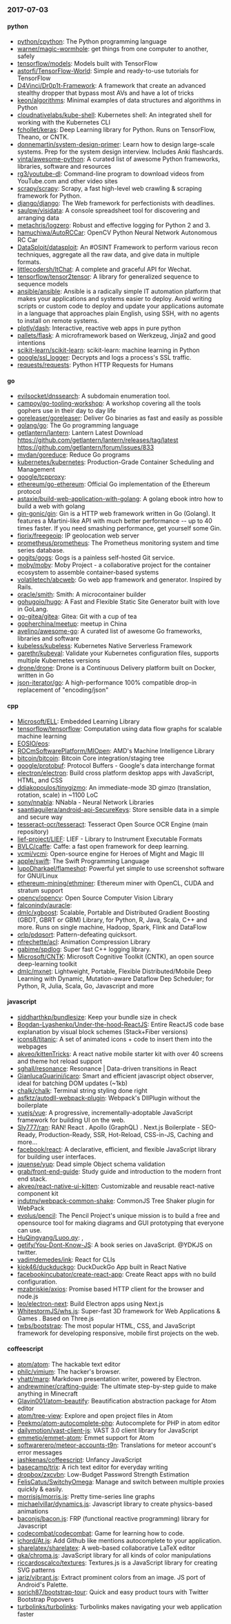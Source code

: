 ### 2017-07-03

#### python
* [python/cpython](https://github.com/python/cpython): The Python programming language
* [warner/magic-wormhole](https://github.com/warner/magic-wormhole): get things from one computer to another, safely
* [tensorflow/models](https://github.com/tensorflow/models): Models built with TensorFlow
* [astorfi/TensorFlow-World](https://github.com/astorfi/TensorFlow-World):  Simple and ready-to-use tutorials for TensorFlow
* [D4Vinci/Dr0p1t-Framework](https://github.com/D4Vinci/Dr0p1t-Framework): A framework that create an advanced stealthy dropper that bypass most AVs and have a lot of tricks
* [keon/algorithms](https://github.com/keon/algorithms): Minimal examples of data structures and algorithms in Python
* [cloudnativelabs/kube-shell](https://github.com/cloudnativelabs/kube-shell): Kubernetes shell: An integrated shell for working with the Kubernetes CLI
* [fchollet/keras](https://github.com/fchollet/keras): Deep Learning library for Python. Runs on TensorFlow, Theano, or CNTK.
* [donnemartin/system-design-primer](https://github.com/donnemartin/system-design-primer): Learn how to design large-scale systems. Prep for the system design interview. Includes Anki flashcards.
* [vinta/awesome-python](https://github.com/vinta/awesome-python): A curated list of awesome Python frameworks, libraries, software and resources
* [rg3/youtube-dl](https://github.com/rg3/youtube-dl): Command-line program to download videos from YouTube.com and other video sites
* [scrapy/scrapy](https://github.com/scrapy/scrapy): Scrapy, a fast high-level web crawling & scraping framework for Python.
* [django/django](https://github.com/django/django): The Web framework for perfectionists with deadlines.
* [saulpw/visidata](https://github.com/saulpw/visidata): A console spreadsheet tool for discovering and arranging data
* [metachris/logzero](https://github.com/metachris/logzero): Robust and effective logging for Python 2 and 3.
* [hamuchiwa/AutoRCCar](https://github.com/hamuchiwa/AutoRCCar): OpenCV Python Neural Network Autonomous RC Car
* [DataSploit/datasploit](https://github.com/DataSploit/datasploit): An #OSINT Framework to perform various recon techniques, aggregate all the raw data, and give data in multiple formats.
* [littlecodersh/ItChat](https://github.com/littlecodersh/ItChat): A complete and graceful API for Wechat. 
* [tensorflow/tensor2tensor](https://github.com/tensorflow/tensor2tensor): A library for generalized sequence to sequence models
* [ansible/ansible](https://github.com/ansible/ansible): Ansible is a radically simple IT automation platform that makes your applications and systems easier to deploy. Avoid writing scripts or custom code to deploy and update your applications automate in a language that approaches plain English, using SSH, with no agents to install on remote systems.
* [plotly/dash](https://github.com/plotly/dash): Interactive, reactive web apps in pure python 
* [pallets/flask](https://github.com/pallets/flask): A microframework based on Werkzeug, Jinja2 and good intentions
* [scikit-learn/scikit-learn](https://github.com/scikit-learn/scikit-learn): scikit-learn: machine learning in Python
* [google/ssl_logger](https://github.com/google/ssl_logger): Decrypts and logs a process's SSL traffic.
* [requests/requests](https://github.com/requests/requests): Python HTTP Requests for Humans 

#### go
* [evilsocket/dnssearch](https://github.com/evilsocket/dnssearch): A subdomain enumeration tool.
* [campoy/go-tooling-workshop](https://github.com/campoy/go-tooling-workshop): A workshop covering all the tools gophers use in their day to day life
* [goreleaser/goreleaser](https://github.com/goreleaser/goreleaser): Deliver Go binaries as fast and easily as possible
* [golang/go](https://github.com/golang/go): The Go programming language
* [getlantern/lantern](https://github.com/getlantern/lantern): Lantern Latest Download https://github.com/getlantern/lantern/releases/tag/latest  https://github.com/getlantern/forum/issues/833 
* [mvdan/goreduce](https://github.com/mvdan/goreduce): Reduce Go programs
* [kubernetes/kubernetes](https://github.com/kubernetes/kubernetes): Production-Grade Container Scheduling and Management
* [google/tcpproxy](https://github.com/google/tcpproxy): 
* [ethereum/go-ethereum](https://github.com/ethereum/go-ethereum): Official Go implementation of the Ethereum protocol
* [astaxie/build-web-application-with-golang](https://github.com/astaxie/build-web-application-with-golang): A golang ebook intro how to build a web with golang
* [gin-gonic/gin](https://github.com/gin-gonic/gin): Gin is a HTTP web framework written in Go (Golang). It features a Martini-like API with much better performance -- up to 40 times faster. If you need smashing performance, get yourself some Gin.
* [fiorix/freegeoip](https://github.com/fiorix/freegeoip): IP geolocation web server
* [prometheus/prometheus](https://github.com/prometheus/prometheus): The Prometheus monitoring system and time series database.
* [gogits/gogs](https://github.com/gogits/gogs): Gogs is a painless self-hosted Git service.
* [moby/moby](https://github.com/moby/moby): Moby Project - a collaborative project for the container ecosystem to assemble container-based systems
* [volatiletech/abcweb](https://github.com/volatiletech/abcweb): Go web app framework and generator. Inspired by Rails.
* [oracle/smith](https://github.com/oracle/smith): Smith: A microcontainer builder
* [gohugoio/hugo](https://github.com/gohugoio/hugo): A Fast and Flexible Static Site Generator built with love in GoLang.
* [go-gitea/gitea](https://github.com/go-gitea/gitea): Gitea: Git with a cup of tea
* [gopherchina/meetup](https://github.com/gopherchina/meetup): meetup in China
* [avelino/awesome-go](https://github.com/avelino/awesome-go): A curated list of awesome Go frameworks, libraries and software
* [kubeless/kubeless](https://github.com/kubeless/kubeless): Kubernetes Native Serverless Framework
* [garethr/kubeval](https://github.com/garethr/kubeval): Validate your Kubernetes configuration files, supports multiple Kubernetes versions
* [drone/drone](https://github.com/drone/drone): Drone is a Continuous Delivery platform built on Docker, written in Go
* [json-iterator/go](https://github.com/json-iterator/go): A high-performance 100% compatible drop-in replacement of "encoding/json"

#### cpp
* [Microsoft/ELL](https://github.com/Microsoft/ELL): Embedded Learning Library
* [tensorflow/tensorflow](https://github.com/tensorflow/tensorflow): Computation using data flow graphs for scalable machine learning
* [EOSIO/eos](https://github.com/EOSIO/eos): 
* [ROCmSoftwarePlatform/MIOpen](https://github.com/ROCmSoftwarePlatform/MIOpen): AMD's Machine Intelligence Library
* [bitcoin/bitcoin](https://github.com/bitcoin/bitcoin): Bitcoin Core integration/staging tree
* [google/protobuf](https://github.com/google/protobuf): Protocol Buffers - Google's data interchange format
* [electron/electron](https://github.com/electron/electron): Build cross platform desktop apps with JavaScript, HTML, and CSS
* [ddiakopoulos/tinygizmo](https://github.com/ddiakopoulos/tinygizmo): An immediate-mode 3D gimzo (translation, rotation, scale) in ~1100 LoC
* [sony/nnabla](https://github.com/sony/nnabla): NNabla - Neural Network Libraries
* [saantiaguilera/android-api-SecureKeys](https://github.com/saantiaguilera/android-api-SecureKeys): Store sensible data in a simple and secure way
* [tesseract-ocr/tesseract](https://github.com/tesseract-ocr/tesseract): Tesseract Open Source OCR Engine (main repository)
* [lief-project/LIEF](https://github.com/lief-project/LIEF): LIEF - Library to Instrument Executable Formats
* [BVLC/caffe](https://github.com/BVLC/caffe): Caffe: a fast open framework for deep learning.
* [vcmi/vcmi](https://github.com/vcmi/vcmi): Open-source engine for Heroes of Might and Magic III
* [apple/swift](https://github.com/apple/swift): The Swift Programming Language
* [lupoDharkael/flameshot](https://github.com/lupoDharkael/flameshot): Powerful yet simple to use screenshot software for GNU/Linux
* [ethereum-mining/ethminer](https://github.com/ethereum-mining/ethminer): Ethereum miner with OpenCL, CUDA and stratum support
* [opencv/opencv](https://github.com/opencv/opencv): Open Source Computer Vision Library
* [falconindy/auracle](https://github.com/falconindy/auracle): 
* [dmlc/xgboost](https://github.com/dmlc/xgboost): Scalable, Portable and Distributed Gradient Boosting (GBDT, GBRT or GBM) Library, for Python, R, Java, Scala, C++ and more. Runs on single machine, Hadoop, Spark, Flink and DataFlow
* [orlp/pdqsort](https://github.com/orlp/pdqsort): Pattern-defeating quicksort.
* [nfrechette/acl](https://github.com/nfrechette/acl): Animation Compression Library
* [gabime/spdlog](https://github.com/gabime/spdlog): Super fast C++ logging library.
* [Microsoft/CNTK](https://github.com/Microsoft/CNTK): Microsoft Cognitive Toolkit (CNTK), an open source deep-learning toolkit
* [dmlc/mxnet](https://github.com/dmlc/mxnet): Lightweight, Portable, Flexible Distributed/Mobile Deep Learning with Dynamic, Mutation-aware Dataflow Dep Scheduler; for Python, R, Julia, Scala, Go, Javascript and more

#### javascript
* [siddharthkp/bundlesize](https://github.com/siddharthkp/bundlesize): Keep your bundle size in check
* [Bogdan-Lyashenko/Under-the-hood-ReactJS](https://github.com/Bogdan-Lyashenko/Under-the-hood-ReactJS): Entire ReactJS code base explanation by visual block schemes (Stack+Fiber versions)
* [icons8/titanic](https://github.com/icons8/titanic): A set of animated icons + code to insert them into the webpages
* [akveo/kittenTricks](https://github.com/akveo/kittenTricks):  A react native mobile starter kit with over 40 screens and theme hot reload support
* [sghall/resonance](https://github.com/sghall/resonance): Resonance | Data-driven transitions in React
* [GianlucaGuarini/icaro](https://github.com/GianlucaGuarini/icaro): Smart and efficient javascript object observer, ideal for batching DOM updates (~1kb)
* [chalk/chalk](https://github.com/chalk/chalk):  Terminal string styling done right
* [asfktz/autodll-webpack-plugin](https://github.com/asfktz/autodll-webpack-plugin): Webpack's DllPlugin without the boilerplate
* [vuejs/vue](https://github.com/vuejs/vue): A progressive, incrementally-adoptable JavaScript framework for building UI on the web.
* [Sly777/ran](https://github.com/Sly777/ran):  RAN! React . Apollo (GraphQL) . Next.js Boilerplate  - SEO-Ready, Production-Ready, SSR, Hot-Reload, CSS-in-JS, Caching and more...
* [facebook/react](https://github.com/facebook/react): A declarative, efficient, and flexible JavaScript library for building user interfaces.
* [jquense/yup](https://github.com/jquense/yup): Dead simple Object schema validation
* [grab/front-end-guide](https://github.com/grab/front-end-guide):  Study guide and introduction to the modern front end stack.
* [akveo/react-native-ui-kitten](https://github.com/akveo/react-native-ui-kitten):  Customizable and reusable react-native component kit
* [indutny/webpack-common-shake](https://github.com/indutny/webpack-common-shake): CommonJS Tree Shaker plugin for WebPack
* [evolus/pencil](https://github.com/evolus/pencil): The Pencil Project's unique mission is to build a free and opensource tool for making diagrams and GUI prototyping that everyone can use.
* [HuQingyang/Luoo.qy](https://github.com/HuQingyang/Luoo.qy):  ,  
* [getify/You-Dont-Know-JS](https://github.com/getify/You-Dont-Know-JS): A book series on JavaScript. @YDKJS on twitter.
* [vadimdemedes/ink](https://github.com/vadimdemedes/ink): React for CLIs
* [kiok46/duckduckgo](https://github.com/kiok46/duckduckgo): DuckDuckGo App built in React Native
* [facebookincubator/create-react-app](https://github.com/facebookincubator/create-react-app): Create React apps with no build configuration.
* [mzabriskie/axios](https://github.com/mzabriskie/axios): Promise based HTTP client for the browser and node.js
* [leo/electron-next](https://github.com/leo/electron-next): Build Electron apps using Next.js
* [WhitestormJS/whs.js](https://github.com/WhitestormJS/whs.js):   Super-fast 3D framework for Web Applications  & Games . Based on Three.js
* [twbs/bootstrap](https://github.com/twbs/bootstrap): The most popular HTML, CSS, and JavaScript framework for developing responsive, mobile first projects on the web.

#### coffeescript
* [atom/atom](https://github.com/atom/atom): The hackable text editor
* [philc/vimium](https://github.com/philc/vimium): The hacker's browser.
* [yhatt/marp](https://github.com/yhatt/marp): Markdown presentation writer, powered by Electron.
* [andrewminer/crafting-guide](https://github.com/andrewminer/crafting-guide): The ultimate step-by-step guide to make anything in Minecraft
* [Glavin001/atom-beautify](https://github.com/Glavin001/atom-beautify):  Beautification abstraction package for Atom editor
* [atom/tree-view](https://github.com/atom/tree-view): Explore and open project files in Atom
* [Peekmo/atom-autocomplete-php](https://github.com/Peekmo/atom-autocomplete-php): Autocomplete for PHP in atom editor
* [dailymotion/vast-client-js](https://github.com/dailymotion/vast-client-js): VAST 3.0 client library for JavaScript
* [emmetio/emmet-atom](https://github.com/emmetio/emmet-atom): Emmet support for Atom
* [softwarerero/meteor-accounts-t9n](https://github.com/softwarerero/meteor-accounts-t9n): Translations for meteor account's error messages
* [jashkenas/coffeescript](https://github.com/jashkenas/coffeescript): Unfancy JavaScript
* [basecamp/trix](https://github.com/basecamp/trix): A rich text editor for everyday writing
* [dropbox/zxcvbn](https://github.com/dropbox/zxcvbn): Low-Budget Password Strength Estimation
* [FelisCatus/SwitchyOmega](https://github.com/FelisCatus/SwitchyOmega): Manage and switch between multiple proxies quickly & easily.
* [morrisjs/morris.js](https://github.com/morrisjs/morris.js): Pretty time-series line graphs
* [michaelvillar/dynamics.js](https://github.com/michaelvillar/dynamics.js): Javascript library to create physics-based animations
* [baconjs/bacon.js](https://github.com/baconjs/bacon.js): FRP (functional reactive programming) library for Javascript
* [codecombat/codecombat](https://github.com/codecombat/codecombat): Game for learning how to code.
* [ichord/At.js](https://github.com/ichord/At.js): Add Github like mentions autocomplete to your application.
* [sharelatex/sharelatex](https://github.com/sharelatex/sharelatex): A web-based collaborative LaTeX editor
* [gka/chroma.js](https://github.com/gka/chroma.js): JavaScript library for all kinds of color manipulations
* [riccardoscalco/textures](https://github.com/riccardoscalco/textures): Textures.js is a JavaScript library for creating SVG patterns
* [jariz/vibrant.js](https://github.com/jariz/vibrant.js): Extract prominent colors from an image. JS port of Android's Palette.
* [sorich87/bootstrap-tour](https://github.com/sorich87/bootstrap-tour): Quick and easy product tours with Twitter Bootstrap Popovers
* [turbolinks/turbolinks](https://github.com/turbolinks/turbolinks): Turbolinks makes navigating your web application faster
